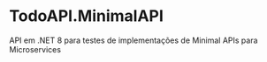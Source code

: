 # TodoAPI.MinimalAPI
API em .NET 8 para testes de implementações de Minimal APIs para Microservices
